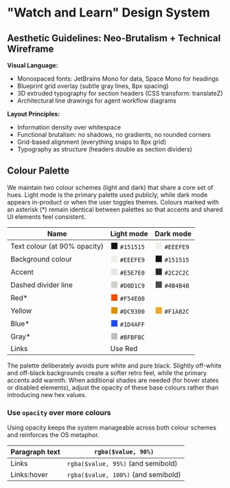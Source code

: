 # "Watch and Learn" Design System

## Aesthetic Guidelines: Neo-Brutalism + Technical Wireframe

**Visual Language:**
- Monospaced fonts: JetBrains Mono for data, Space Mono for headings
- Blueprint grid overlay (subtle gray lines, 8px spacing)
- 3D extruded typography for section headers (CSS transform: translateZ)
- Architectural line drawings for agent workflow diagrams

**Layout Principles:**
- Information density over whitespace
- Functional brutalism: no shadows, no gradients, no rounded corners
- Grid-based alignment (everything snaps to 8px grid)
- Typography as structure (headers double as section dividers)

## Colour Palette

We maintain two colour schemes (light and dark) that share a core set of hues. Light mode is the primary palette used publicly, while dark mode appears in-product or when the user toggles themes. Colours marked with an asterisk (*) remain identical between palettes so that accents and shared UI elements feel consistent.

| Name                        | Light mode | Dark mode |
|-----------------------------|------------|-----------|
| Text colour (at 90% opacity) | <span style="color:#151515; font-size: 20px">■</span> `#151515`  | <span style="color:#EEEFE9; font-size: 20px">■</span> `#EEEFE9` |
| Background colour            | <span style="color:#EEEFE9; font-size: 20px">■</span> `#EEEFE9`  | <span style="color:#151515; font-size: 20px">■</span> `#151515` |
| Accent                       | <span style="color:#E5E7E0; font-size: 20px">■</span> `#E5E7E0`  | <span style="color:#2C2C2C; font-size: 20px">■</span> `#2C2C2C` |
| Dashed divider line          | <span style="color:#D0D1C9; font-size: 20px">■</span> `#D0D1C9`  | <span style="color:#4B4B4B; font-size: 20px">■</span> `#4B4B4B` |
| Red*                         | <span style="color:#F54E00; font-size: 20px">■</span> `#F54E00`  |           |
| Yellow                       | <span style="color:#DC9300; font-size: 20px">■</span> `#DC9300`  | <span style="color:#F1A82C; font-size: 20px">■</span> `#F1A82C` |
| Blue*                        | <span style="color:#1D4AFF; font-size: 20px">■</span> `#1D4AFF`  |           |
| Gray*                        | <span style="color:#BFBFBC; font-size: 20px">■</span> `#BFBFBC`  |           |
| Links                        | Use Red    |           |

The palette deliberately avoids pure white and pure black. Slightly off-white and off-black backgrounds create a softer retro feel, while the primary accents add warmth. When additional shades are needed (for hover states or disabled elements), adjust the opacity of these base colours rather than introducing new hex values.

### Use `opacity` over more colours

Using opacity keeps the system manageable across both colour schemes and reinforces the OS metaphor.

| Paragraph text | `rgba($value, 90%)`                 |
|----------------|-------------------------------------|
| Links          | `rgba($value, 95%)` (and semibold)  |
| Links:hover    | `rgba($value, 100%)` (and semibold) |